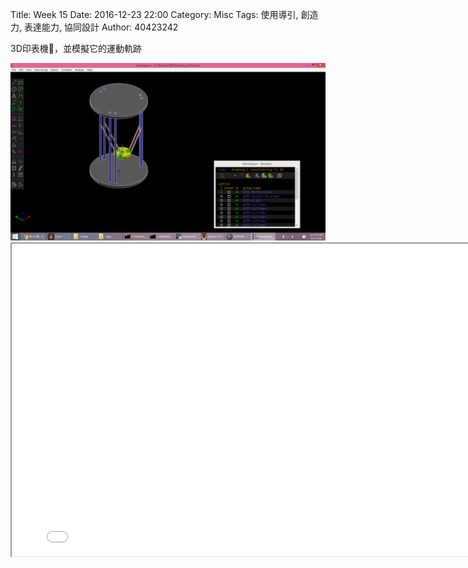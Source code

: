 Title: Week 15
Date: 2016-12-23 22:00
Category: Misc
Tags: 使用導引, 創造力, 表達能力, 協同設計
Author: 40423242


<p>3D印表機，並模擬它的運動軌跡<p>


<img src="./../data/HW6.png" width="800" />


<iframe src="./../data/W15.html" width="800"  height="500"/></iframe>
